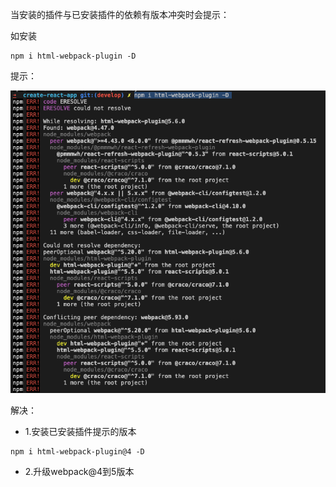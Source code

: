 当安装的插件与已安装插件的依赖有版本冲突时会提示：

如安装 

```
npm i html-webpack-plugin -D
```
提示：

![img](../assets/resolve_error.png "resolve_error")

解决：
+ 1.安装已安装插件提示的版本
```
npm i html-webpack-plugin@4 -D
```

+ 2.升级webpack@4到5版本